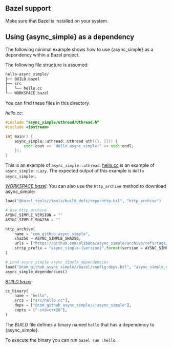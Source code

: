 ## Bazel support
Make sure that Bazel is installed on your system.


## Using {async_simple} as a dependency
The following minimal example shows how to use {async_simple} as a dependency within a Bazel project.

The following file structure is assumed:
```bash
hello-async_simple/
├── BUILD.bazel
├── src
│   └── hello.cc
└── WORKSPACE.bazel
```
You can find these files in this directory.

*hello.cc:*
```cpp
#include "async_simple/uthread/Uthread.h"
#include <iostream>

int main() {
    async_simple::uthread::Uthread uth({}, []() {
        std::cout << "Hello async_simple!" << std::endl;
    });
}
```
This is an example of `async_simple::uthread`. [hello.cc](hello.cc) is an example of `async_simple::Lazy`.
The expected output of this example is `Hello async_simple!`.

*[WORKSPACE.bazel](WORKSPACE.bazel)*:
You can also use the `http_archive` method to download async_simple:
```python
load("@bazel_tools//tools/build_defs/repo:http.bzl", "http_archive")

# Use http_archive
AYSNC_SIMPLE_VERSION = ""
ASYNC_SIMPLE_SHA256 = ""

http_archive(
    name = "com_github_async_simple",
    sha256 = ASYNC_SIMPLE_SHA256,
    urls = ["https://github.com/alibaba/async_simple/archive/refs/tags/{version}.zip".format(version = AYSNC_SIMPLE_VERSION)],
    strip_prefix = "async_simple-{version}".format(version = AYSNC_SIMPLE_VERSION),
)

# Load async_simple async_simple_dependencies
load("@com_github_async_simple//bazel/config:deps.bzl", "async_simple_dependencies")
async_simple_dependencies()
```

*[BUILD.bazel](BUILD.bazel)*:
```python
cc_binary(
    name = "hello",
    srcs = ["src/hello.cc"],
    deps = ["@com_github_async_simple//:async_simple"],
    copts = ["-std=c++20"],
)
```

The *BUILD* file defines a binary named `hello` that has a dependency to {async_simple}.  

To execute the binary you can run `bazel run :hello`.
